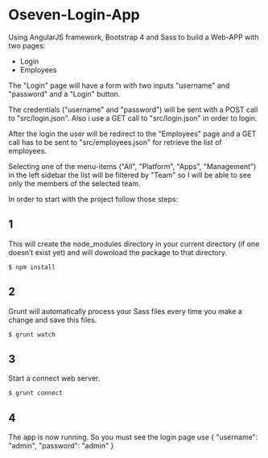 # Oseven-Login-App
Using AngularJS framework, Bootstrap 4 and Sass to build a Web-APP with two pages:
- Login
- Employees

The "Login" page will have a form with two inputs
"username" and "password"
and a "Login" button.

The credentials ("username" and "password") will be sent with a 
POST call to "src/login.json". 
Also i use a GET call to "src/login.json" in order to login.

After the login the user will be redirect to the "Employees" page and a 
GET call has to be sent to "src/employees.json" for retrieve the list of employees.

Selecting one of the menu-items ("All", "Platform", "Apps", "Management") in the left sidebar
the list will be filtered by "Team" so I will be able to see only the members of the selected team.

In order to start with the project follow those steps: 

## 1
This will create the node_modules directory in your current directory (if one doesn’t exist yet)
and will download the package to that directory.
```
$ npm install
```
## 2
Grunt will automatically process your Sass files every time you make a change and save this files.
```
$ grunt watch
```
## 3
Start a connect web server.
```
$ grunt connect
```

## 4
The app is now running. So you must see the login page use 
{
    "username": "admin",
    "password": "admin"
}
